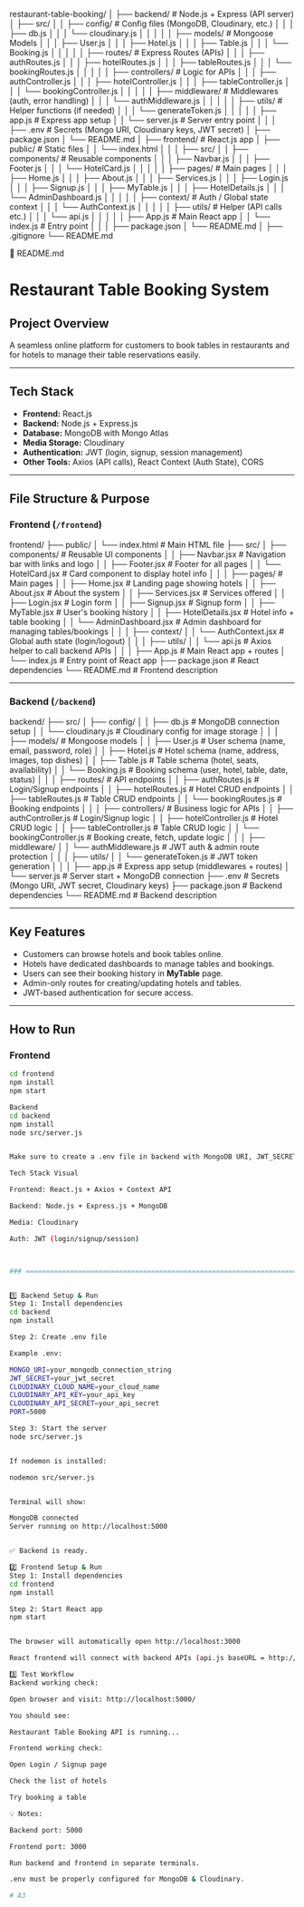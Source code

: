 restaurant-table-booking/
│
├── backend/                     # Node.js + Express (API server)
│   ├── src/
│   │   ├── config/              # Config files (MongoDB, Cloudinary, etc.)
│   │   │   ├── db.js
│   │   │   └── cloudinary.js
│   │   │
│   │   ├── models/              # Mongoose Models
│   │   │   ├── User.js
│   │   │   ├── Hotel.js
│   │   │   ├── Table.js
│   │   │   └── Booking.js
│   │   │
│   │   ├── routes/              # Express Routes (APIs)
│   │   │   ├── authRoutes.js
│   │   │   ├── hotelRoutes.js
│   │   │   ├── tableRoutes.js
│   │   │   └── bookingRoutes.js
│   │   │
│   │   ├── controllers/         # Logic for APIs
│   │   │   ├── authController.js
│   │   │   ├── hotelController.js
│   │   │   ├── tableController.js
│   │   │   └── bookingController.js
│   │   │
│   │   ├── middleware/          # Middlewares (auth, error handling)
│   │   │   └── authMiddleware.js
│   │   │
│   │   ├── utils/               # Helper functions (if needed)
│   │   │   └── generateToken.js
│   │   │
│   │   ├── app.js               # Express app setup
│   │   └── server.js            # Server entry point
│   │
│   ├── .env                     # Secrets (Mongo URI, Cloudinary keys, JWT secret)
│   ├── package.json
│   └── README.md
│
├── frontend/                    # React.js app
│   ├── public/                  # Static files
│   │   └── index.html
│   │
│   ├── src/
│   │   ├── components/          # Reusable components
│   │   │   ├── Navbar.js
│   │   │   ├── Footer.js
│   │   │   └── HotelCard.js
│   │   │
│   │   ├── pages/               # Main pages
│   │   │   ├── Home.js
│   │   │   ├── About.js
│   │   │   ├── Services.js
│   │   │   ├── Login.js
│   │   │   ├── Signup.js
│   │   │   ├── MyTable.js
│   │   │   ├── HotelDetails.js
│   │   │   └── AdminDashboard.js
│   │   │
│   │   ├── context/             # Auth / Global state context
│   │   │   └── AuthContext.js
│   │   │
│   │   ├── utils/               # Helper (API calls etc.)
│   │   │   └── api.js
│   │   │
│   │   ├── App.js               # Main React app
│   │   └── index.js             # Entry point
│   │
│   ├── package.json
│   └── README.md
│
├── .gitignore
└── README.md



📄 README.md
# Restaurant Table Booking System

## Project Overview
A seamless online platform for customers to book tables in restaurants and for hotels to manage their table reservations easily.

---

## Tech Stack
- **Frontend:** React.js
- **Backend:** Node.js + Express.js
- **Database:** MongoDB with Mongo Atlas
- **Media Storage:** Cloudinary
- **Authentication:** JWT (login, signup, session management)
- **Other Tools:** Axios (API calls), React Context (Auth State), CORS

---

## File Structure & Purpose

### Frontend (`/frontend`)


frontend/
├── public/
│ └── index.html # Main HTML file
├── src/
│ ├── components/ # Reusable UI components
│ │ ├── Navbar.jsx # Navigation bar with links and logo
│ │ ├── Footer.jsx # Footer for all pages
│ │ └── HotelCard.jsx # Card component to display hotel info
│ │
│ ├── pages/ # Main pages
│ │ ├── Home.jsx # Landing page showing hotels
│ │ ├── About.jsx # About the system
│ │ ├── Services.jsx # Services offered
│ │ ├── Login.jsx # Login form
│ │ ├── Signup.jsx # Signup form
│ │ ├── MyTable.jsx # User's booking history
│ │ ├── HotelDetails.jsx # Hotel info + table booking
│ │ └── AdminDashboard.jsx # Admin dashboard for managing tables/bookings
│ │
│ ├── context/
│ │ └── AuthContext.jsx # Global auth state (login/logout)
│ │
│ ├── utils/
│ │ └── api.js # Axios helper to call backend APIs
│ │
│ ├── App.js # Main React app + routes
│ └── index.js # Entry point of React app
├── package.json # React dependencies
└── README.md # Frontend description


---

### Backend (`/backend`)


backend/
├── src/
│ ├── config/
│ │ ├── db.js # MongoDB connection setup
│ │ └── cloudinary.js # Cloudinary config for image storage
│ │
│ ├── models/ # Mongoose models
│ │ ├── User.js # User schema (name, email, password, role)
│ │ ├── Hotel.js # Hotel schema (name, address, images, top dishes)
│ │ ├── Table.js # Table schema (hotel, seats, availability)
│ │ └── Booking.js # Booking schema (user, hotel, table, date, status)
│ │
│ ├── routes/ # API endpoints
│ │ ├── authRoutes.js # Login/Signup endpoints
│ │ ├── hotelRoutes.js # Hotel CRUD endpoints
│ │ ├── tableRoutes.js # Table CRUD endpoints
│ │ └── bookingRoutes.js # Booking endpoints
│ │
│ ├── controllers/ # Business logic for APIs
│ │ ├── authController.js # Login/Signup logic
│ │ ├── hotelController.js # Hotel CRUD logic
│ │ ├── tableController.js # Table CRUD logic
│ │ └── bookingController.js # Booking create, fetch, update logic
│ │
│ ├── middleware/
│ │ └── authMiddleware.js # JWT auth & admin route protection
│ │
│ ├── utils/
│ │ └── generateToken.js # JWT token generation
│ │
│ ├── app.js # Express app setup (middlewares + routes)
│ └── server.js # Server start + MongoDB connection
├── .env # Secrets (Mongo URI, JWT secret, Cloudinary keys)
├── package.json # Backend dependencies
└── README.md # Backend description


---

## Key Features
- Customers can browse hotels and book tables online.
- Hotels have dedicated dashboards to manage tables and bookings.
- Users can see their booking history in **MyTable** page.
- Admin-only routes for creating/updating hotels and tables.
- JWT-based authentication for secure access.

---

## How to Run

### Frontend
```bash
cd frontend
npm install
npm start

Backend
cd backend
npm install
node src/server.js


Make sure to create a .env file in backend with MongoDB URI, JWT_SECRET, and Cloudinary credentials.

Tech Stack Visual

Frontend: React.js + Axios + Context API

Backend: Node.js + Express.js + MongoDB

Media: Cloudinary

Auth: JWT (login/signup/session)



### =====================================================================================================================================================


1️⃣ Backend Setup & Run
Step 1: Install dependencies
cd backend
npm install

Step 2: Create .env file

Example .env:

MONGO_URI=your_mongodb_connection_string
JWT_SECRET=your_jwt_secret
CLOUDINARY_CLOUD_NAME=your_cloud_name
CLOUDINARY_API_KEY=your_api_key
CLOUDINARY_API_SECRET=your_api_secret
PORT=5000

Step 3: Start the server
node src/server.js


If nodemon is installed:

nodemon src/server.js


Terminal will show:

MongoDB connected
Server running on http://localhost:5000


✅ Backend is ready.

2️⃣ Frontend Setup & Run
Step 1: Install dependencies
cd frontend
npm install

Step 2: Start React app
npm start


The browser will automatically open http://localhost:3000

React frontend will connect with backend APIs (api.js baseURL = http://localhost:5000/api)

3️⃣ Test Workflow
Backend working check:

Open browser and visit: http://localhost:5000/

You should see:

Restaurant Table Booking API is running...

Frontend working check:

Open Login / Signup page

Check the list of hotels

Try booking a table

💡 Notes:

Backend port: 5000

Frontend port: 3000

Run backend and frontend in separate terminals.

.env must be properly configured for MongoDB & Cloudinary.

#   A 3  
 